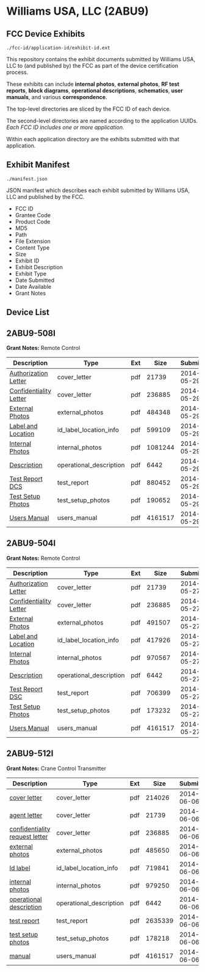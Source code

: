 # Williams USA, LLC (2ABU9)
## FCC Device Exhibits

```
./fcc-id/application-id/exhibit-id.ext
```

This repository contains the exhibit documents submitted by Williams USA, LLC to (and published by) the FCC as part of the device certification process.

These exhibits can include **internal photos**, **external photos**, **RF test reports**, **block diagrams**, **operational descriptions**, **schematics**, **user manuals**, and various **correspondence**.

The top-level directories are sliced by the FCC ID of each device.

The second-level directories are named according to the application UUIDs. *Each FCC ID includes one or more application.*

Within each application directory are the exhibits submitted with that application. 

## Exhibit Manifest

```
./manifest.json
```

JSON manifest which describes each exhibit submitted by Williams USA, LLC and published by the FCC.

- FCC ID
- Grantee Code
- Product Code
- MD5
- Path
- File Extension
- Content Type
- Size
- Exhibit ID
- Exhibit Description
- Exhibit Type
- Date Submitted
- Date Available
- Grant Notes

## Device List
## 2ABU9-508I
**Grant Notes:** Remote Control

| Description | Type | Ext | Size | Submitted | Available |
| ----------- | ---- | --- | ---- | --------- | --------- |
| [Authorization Letter](2ABU9-508I/20d9dd7d10d6a33ab9db78744737a0c2/2277810.pdf) | cover_letter | pdf | 21739 | 2014-05-29 | 2014-05-30 |
| [Confidentiality Letter](2ABU9-508I/20d9dd7d10d6a33ab9db78744737a0c2/2280841.pdf) | cover_letter | pdf | 236885 | 2014-05-29 | 2014-05-30 |
| [External Photos](2ABU9-508I/20d9dd7d10d6a33ab9db78744737a0c2/2280843.pdf) | external_photos | pdf | 484348 | 2014-05-29 | 2014-05-30 |
| [Label and Location](2ABU9-508I/20d9dd7d10d6a33ab9db78744737a0c2/2280845.pdf) | id_label_location_info | pdf | 599109 | 2014-05-29 | 2014-05-30 |
| [Internal Photos](2ABU9-508I/20d9dd7d10d6a33ab9db78744737a0c2/2280844.pdf) | internal_photos | pdf | 1081244 | 2014-05-29 | 2014-05-30 |
| [Description](2ABU9-508I/20d9dd7d10d6a33ab9db78744737a0c2/2277816.pdf) | operational_description | pdf | 6442 | 2014-05-29 | 2014-05-30 |
| [Test Report DCS](2ABU9-508I/20d9dd7d10d6a33ab9db78744737a0c2/2280849.pdf) | test_report | pdf | 880452 | 2014-05-29 | 2014-05-30 |
| [Test Setup Photos](2ABU9-508I/20d9dd7d10d6a33ab9db78744737a0c2/2280850.pdf) | test_setup_photos | pdf | 190652 | 2014-05-29 | 2014-05-30 |
| [Users Manual](2ABU9-508I/20d9dd7d10d6a33ab9db78744737a0c2/2277821.pdf) | users_manual | pdf | 4161517 | 2014-05-29 | 2014-05-30 |
## 2ABU9-504I
**Grant Notes:** Remote Control

| Description | Type | Ext | Size | Submitted | Available |
| ----------- | ---- | --- | ---- | --------- | --------- |
| [Authorization Letter](2ABU9-504I/66f4f12fe1f4f9dc8ef33c8e49ad3267/2277810.pdf) | cover_letter | pdf | 21739 | 2014-05-27 | 2014-05-28 |
| [Confidentiality Letter](2ABU9-504I/66f4f12fe1f4f9dc8ef33c8e49ad3267/2277811.pdf) | cover_letter | pdf | 236885 | 2014-05-27 | 2014-05-28 |
| [External Photos](2ABU9-504I/66f4f12fe1f4f9dc8ef33c8e49ad3267/2277813.pdf) | external_photos | pdf | 491507 | 2014-05-27 | 2014-05-28 |
| [Label and Location](2ABU9-504I/66f4f12fe1f4f9dc8ef33c8e49ad3267/2277815.pdf) | id_label_location_info | pdf | 417926 | 2014-05-27 | 2014-05-28 |
| [Internal Photos](2ABU9-504I/66f4f12fe1f4f9dc8ef33c8e49ad3267/2277814.pdf) | internal_photos | pdf | 970567 | 2014-05-27 | 2014-05-28 |
| [Description](2ABU9-504I/66f4f12fe1f4f9dc8ef33c8e49ad3267/2277816.pdf) | operational_description | pdf | 6442 | 2014-05-27 | 2014-05-28 |
| [Test Report DSC](2ABU9-504I/66f4f12fe1f4f9dc8ef33c8e49ad3267/2277819.pdf) | test_report | pdf | 706399 | 2014-05-27 | 2014-05-28 |
| [Test Setup Photos](2ABU9-504I/66f4f12fe1f4f9dc8ef33c8e49ad3267/2277820.pdf) | test_setup_photos | pdf | 173232 | 2014-05-27 | 2014-05-28 |
| [Users Manual](2ABU9-504I/66f4f12fe1f4f9dc8ef33c8e49ad3267/2277821.pdf) | users_manual | pdf | 4161517 | 2014-05-27 | 2014-05-28 |
## 2ABU9-512I
**Grant Notes:** Crane Control Transmitter

| Description | Type | Ext | Size | Submitted | Available |
| ----------- | ---- | --- | ---- | --------- | --------- |
| [cover letter](2ABU9-512I/945ed5a6878df8c4269c6787f6c1ab12/2288092.pdf) | cover_letter | pdf | 214026 | 2014-06-06 | 2014-06-09 |
| [agent letter](2ABU9-512I/945ed5a6878df8c4269c6787f6c1ab12/2277810.pdf) | cover_letter | pdf | 21739 | 2014-06-06 | 2014-06-09 |
| [confidentiality request letter](2ABU9-512I/945ed5a6878df8c4269c6787f6c1ab12/2288094.pdf) | cover_letter | pdf | 236885 | 2014-06-06 | 2014-06-09 |
| [external photos](2ABU9-512I/945ed5a6878df8c4269c6787f6c1ab12/2288095.pdf) | external_photos | pdf | 485650 | 2014-06-06 | 2014-06-09 |
| [Id label](2ABU9-512I/945ed5a6878df8c4269c6787f6c1ab12/2288097.pdf) | id_label_location_info | pdf | 719841 | 2014-06-06 | 2014-06-09 |
| [internal photos](2ABU9-512I/945ed5a6878df8c4269c6787f6c1ab12/2288096.pdf) | internal_photos | pdf | 979250 | 2014-06-06 | 2014-06-09 |
| [operational description](2ABU9-512I/945ed5a6878df8c4269c6787f6c1ab12/2277816.pdf) | operational_description | pdf | 6442 | 2014-06-06 | 2014-06-09 |
| [test report](2ABU9-512I/945ed5a6878df8c4269c6787f6c1ab12/2288101.pdf) | test_report | pdf | 2635339 | 2014-06-06 | 2014-06-09 |
| [test setup photos](2ABU9-512I/945ed5a6878df8c4269c6787f6c1ab12/2288102.pdf) | test_setup_photos | pdf | 178218 | 2014-06-06 | 2014-06-09 |
| [manual](2ABU9-512I/945ed5a6878df8c4269c6787f6c1ab12/2277821.pdf) | users_manual | pdf | 4161517 | 2014-06-06 | 2014-06-09 |
